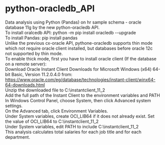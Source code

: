 # python-oracledb_API
Data analysis using Python (Pandas) on hr sample schema - oracle database 11g by the new python-oracledb API.
<br>To install oralcedb API: python -m pip install oracledb --upgrade
<br>To install Pandas: pip install pandas
<br>Unlike the previous cx-oracle API, pythone-oracledb supports thin mode which not require oracle client installed, but databases before oracle 12c not supported by thin mode.
<br>To enable thick mode, first you have to install oracle client (If the database on a remote server):
<br>Download Oracle Instant Client Downloads for Microsoft Windows (x64) 64-bit Basic, Version 11.2.0.4.0 from: https://www.oracle.com/eg/database/technologies/instant-client/winx64-64-downloads.html
<br>Unzip the downloaded file to C:\instantclient_11_2
<br>Add the full path of the Instant Client to the environment variables and PATH
<br>In Windows Control Panel, choose System, then click Advanced system settings.
<br>On the Advanced tab, click Environment Variables.
<br>Under System variables, create OCI_LIB64 if it does not already exist. Set the value of OCI_LIB64 to C:\instantclient_11_2
<br>Under System variables, edit PATH to include C:\instantclient_11_2
<br>This analysis calculates total salaries for each job title and for each department.

